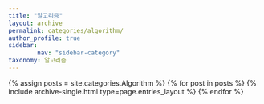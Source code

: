 ```yaml
---
title: "알고리즘"
layout: archive
permalink: categories/algorithm/
author_profile: true
sidebar:
        nav: "sidebar-category"
taxonomy: 알고리즘
---
```



{% assign posts = site.categories.Algorithm %}
{% for post in posts %} {% include archive-single.html type=page.entries_layout %} {% endfor %}
